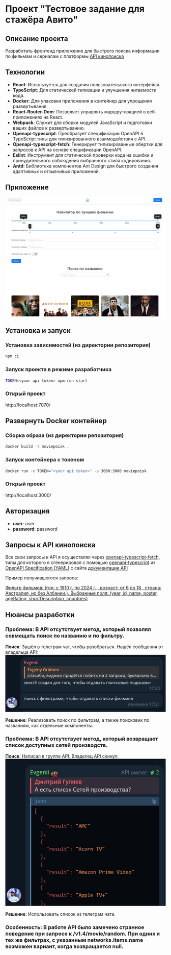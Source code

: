 # Проект "Тестовое задание для стажёра Авито"

## Описание проекта

Разработать фронтенд приложение для быстрого поиска информации по фильмам и сериалам с платформы [API кинопоиска](https://api.kinopoisk.dev/documentation#/)

## Технологии

- **React**: Используется для создания пользовательского интерфейса.
- **TypeScript**: Для статической типизации и улучшения читаемости кода.
- **Docker**: Для упаковки приложения в контейнер для упрощения развертывания.
- **React-Router-Dom**: Позволяет управлять маршрутизацией в веб-приложениях на React.
- **Webpack**: Служит для сборки модулей JavaScript и подготовки ваших файлов к развертыванию.
- **Openapi-typescript**: Преобразует спецификации OpenAPI в TypeScript типы для типизированного взаимодействия с API.
- **Openapi-typescript-fetch**: Генерирует типизированные обертки для запросов к API на основе спецификации OpenAPI.
- **Eslint**: Инструмент для статической проверки кода на ошибки и принудительного соблюдения выбранного стиля кодирования.
- **Antd**: Библиотека компонентов Ant Design для быстрого создания адаптивных и отзывчивых приложений.
## Приложение

<img src="assets/images/screenshots/root.jpg" />

## Установка и запуск

### Установка зависимостей (из директории репозитория)

```bash
npm ci
```

### Запуск проекта в режиме разработчика

```bash
TOKEN=<your api token> npm run start
```
### Открый проект
http://localhost:7070/

## Развернуть Docker контейнер

### Сборка образа (из директории репозитория)

```bash
docker build -t moviepoisk .
```

### Запуск контейнера с токеном

```bash
docker run -e TOKEN="<your api token>" -p 3000:3000 moviepoisk
```
### Открый проект
http://localhost:3000/

## Авторизация

- **user**: user
- **password**: password

## Запросы к API кинопоиска

Все свои запросы к API я осуществлял через [openapi-typescript-fetch](https://www.npmjs.com/package/openapi-typescript-fetch), типы для которого я сгенерировал с помощью [openapi-typescript](https://www.npmjs.com/package/openapi-typescript) из [OpenAPI Specification (YAML)](https://api.kinopoisk.dev/documentation-yaml) с сайта [документации API](https://api.kinopoisk.dev/documentation#/)

Пример получившегося запроса:

[Фильтр фильмов: (год: с 1910 г. по 2024 г. , возраст: от 6 до 18 , страна: Австралия, но без Албании.). Выбранные поля: (year, id, name, poster, ageRating, shortDescription, countries) ](https://api.kinopoisk.dev/v1.4/movie?selectFields=year&selectFields=id&selectFields=name&selectFields=poster&selectFields=ageRating&selectFields=shortDescription&selectFields=countries&page=1&limit=10&year=1960-2024&ageRating=6-18&countries.name=%2B%D0%90%D0%B2%D1%81%D1%82%D1%80%D0%B8%D1%8F&countries.name=!%D0%90%D0%BB%D0%B1%D0%B0%D0%BD%D0%B8%D1%8F)

## Нюансы разработки

### **Проблема**: В API отсутствует метод, который позволял совмещать поиск по названию и по фильтру.  
**Поиск**: Зашёл в телеграм чат, чтобы разобраться. Нашёл сообщения от владельца API:  
<img src="assets/images/screenshots/telegram-admin-answer.jpg" />

**Решение**: Реализовать поиск по фильтрам, а также поисковик по названиям, как отдельные компоненты.

### **Проблема**: В API отсутствует метод, который возвращает список доступных сетей производств.  
**Поиск**: Написал в группе API. Владелец API скинул:  
<img src="assets/images/screenshots/telegram-admin-answer-2.jpg" />

**Решение**: Использовать список из телеграм чата.


### **Особенность**: В работе API было замечено странное поведение при запросе к /v1.4/movie/random. При одних и тех же фильтрах, с указанным networks.items.name возможен вариант, когда возвращается null.
